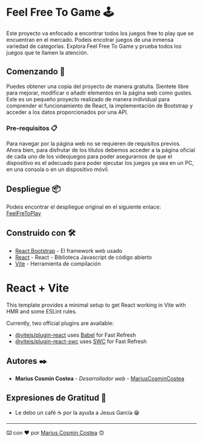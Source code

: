 # Feel Free To Game 🕹

Este proyecto va enfocado a encontrar todos los juegos free to play que se encuentran en el mercado. Podeis encotrar juegos de una inmensa variedad de categorías.
Explora Feel Free To Game y prueba todos los juegos que te llamen la atención.

## Comenzando 🚀

Puedes obtener una copia del proyecto de manera gratuita. Sientete libre para mejorar, modificar o añadir elementos en la página web como gustes. Este es un pequeño proyecto realizado de manera individual para 
comprender el funcionamiento de React, la implementación de Bootstrap y acceder a los datos proporcionados por una API.

### Pre-requisitos 📋

Para navegar por la página web no se requieren de requisitos previos. Ahora bien, para disfrutar de los títulos debemos acceder a la página oficial de cada uno de los videojuegos para poder
asegurarnos de que el dispositivo es el adecuado para poder ejecutar los juegos ya sea en un PC, en una consola o en un dispositivo móvil.


## Despliegue 📦

Podeis encontrar el despliegue original en el siguiente enlace: [FeelFreToPlay](https://free-games-beta.vercel.app) 

## Construido con 🛠️

* [React Bootstrap](https://react-bootstrap.netlify.app/) - El framework web usado
* [React](https://es.react.dev/) -  React - Biblioteca Javascript de código abierto 
* [Vite](https://vite.dev/) - Herramienta de compilación


# React + Vite

This template provides a minimal setup to get React working in Vite with HMR and some ESLint rules.

Currently, two official plugins are available:

- [@vitejs/plugin-react](https://github.com/vitejs/vite-plugin-react/blob/main/packages/plugin-react/README.md) uses [Babel](https://babeljs.io/) for Fast Refresh
- [@vitejs/plugin-react-swc](https://github.com/vitejs/vite-plugin-react-swc) uses [SWC](https://swc.rs/) for Fast Refresh

## Autores ✒️

* **Marius Cosmin Costea** - *Desarrollador web* - [MariusCosminCostea](https://github.com/cosmincostea21)
  

## Expresiones de Gratitud 🎁

* Le debo un café ☕ por la ayuda a Jesus García 😁




---
⌨️ con ❤️ por [Marius Cosmin Costea](https://github.com/cosmincostea21) 😊

